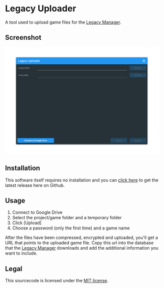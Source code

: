 # Legacy Uploader
A tool used to upload game files for the [Legacy Manager](https://github.com/CiriousJoker/LegacyManager).

## Screenshot

<img src="screenshots/MainScreen.png"/>

## Installation

This software itself requires no installation and you can [click here](https://github.com/CiriousJoker/LegacyUploader/releases/latest) to get the latest release here on Github.

## Usage

1. Connect to Google Drive
2. Select the project/game folder and a temporary folder
3. Click [Upload]
4. Choose a password (only the first time) and a game name

After the files have been compressed, encrypted and uploaded, you'll get a URL that points to the uploaded game file. Copy this url into the database that the [Legacy Manager](https://github.com/CiriousJoker/LegacyManager) downloads and add the additional information you want to include.

## Legal

This sourcecode is licensed under the [MIT license](LICENSE).